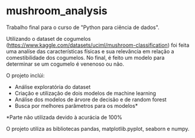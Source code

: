 # mushroom_analysis

Trabalho final para o curso de "Python para ciência de dados".

Utilizando o dataset de cogumelos (https://www.kaggle.com/datasets/uciml/mushroom-classification) foi feita uma analíse das características físicas e sua relevância em relação a comestibilidade dos cogumelos. No final, é feito um modelo para determinar se um cogumelo é venenoso ou não.

O projeto inclúi:
- Análise exploratória do dataset
- Criação e utilização de dois modelos de machine learning
- Análise dos modelos de árvore de decisão e de random forest
- Busca por melhores parâmetros para os modelos*

*Parte não utilizada devido à acurácia de 100%

O projeto utiliza as bibliotecas pandas, matplotlib.pyplot, seaborn e numpy.
